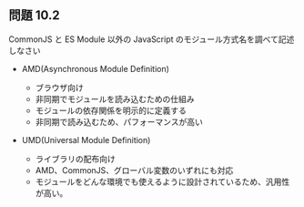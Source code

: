 ## 問題 10.2
CommonJS と ES Module 以外の JavaScript のモジュール方式名を調べて記述しなさい

- AMD(Asynchronous Module Definition)
  - ブラウザ向け
  - 非同期でモジュールを読み込むための仕組み
  - モジュールの依存関係を明示的に定義する
  - 非同期で読み込むため、パフォーマンスが高い

- UMD(Universal Module Definition)
  - ライブラリの配布向け
  - AMD、CommonJS、グローバル変数のいずれにも対応
  - モジュールをどんな環境でも使えるように設計されているため、汎用性が高い。
